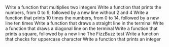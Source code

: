 Write a function that multiplies two integers
Write a function that prints the numbers, from 0 to 9, followed by a new line without 2 and 4
Write a function that prints 10 times the numbers, from 0 to 14, followed by a new line ten times
Write a function that draws a straight line in the terminal
Write a function that draws a diagonal line on the terminal
Write a function that prints a square, followed by a new line
The FizzBuzz test
Write a function that checks for uppercase character
Write a function that prints an integer
